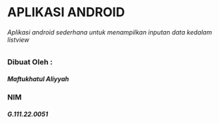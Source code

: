 # APLIKASI ANDROID
###### Aplikasi android sederhana untuk menampilkan inputan data kedalam listview

### Dibuat Oleh :
##### Maftukhatul Aliyyah
### NIM
##### G.111.22.0051